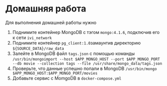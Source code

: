 # Домашняя работа

Для выполнения домашней работы нужно

1. Поднимите контейнер MongoDB с тэгом `mongo:4.1.6`, подключив его к сети `ivi_network`
1. Поднимите контейнер `pg_client:1.0`замаунтив директорию `${SOURCE_DATA}/raw_data`
1. Залейте в MongoDB файл `tags.json` с помощью команды `/usr/bin/mongoimport --host $APP_MONGO_HOST --port $APP_MONGO_PORT --db movie --collection tags --file /usr/share/mongo_data/tags.json`
1. Проверьте, что данные успешно попали в MongoDB `/usr/bin/mongo $APP_MONGO_HOST:$APP_MONGO_PORT/movies`
1. Добавьте сервис с MomgoDB в `docker-compose.yml`